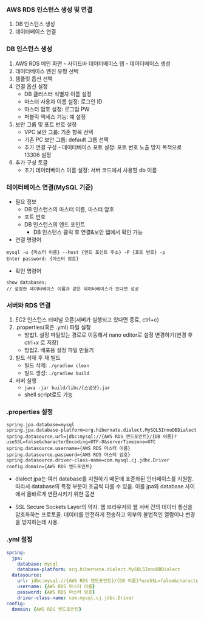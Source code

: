 ### AWS RDS 인스턴스 생성 및 연결
1. DB 인스턴스 생성
2. 데이터베이스 연결

### DB 인스턴스 생성
1. AWS RDS 메인 화면 - 사이드바 데이터베이스 탭 - 데이터베이스 생성
2. 데이터베이스 엔진 유형 선택
3. 템플릿 옵션 선택
4. 연결 옵션 설정
   - DB 클러스터 식별자 이름 설정
   - 마스터 사용자 이름 설정: 로그인 ID
   - 마스터 암호 설정: 로그임 PW
   - 퍼블릭 액세스 기능: 예 설정
5. 보안 그룹 및 포트 번호 설정
   - VPC 보안 그룹: 기존 항목 선택
   - 기존 PC 보안 그룹: default 그룹 선택
   - 추가 연결 구성 - 데이터베이스 포트 설정: 포트 번호 노출 방지 목적으로 13306 설정
6. 추가 구성 토글
   - 초기 데이터베이스 이름 설정: 서버 코드에서 사용할 db 이름

### 데이터베이스 연결(MySQL 기준)
- 필요 정보
  - DB 인스턴스의 마스터 이름, 마스터 암호
  - 포트 번호
  - DB 인스턴스의 엔드 포인트
    - DB 인스턴스 클릭 후 연결&보안 탭에서 확인 가능
- 연결 명령어
```
mysql -u {마스터 이름} --host {엔드 포인트 주소} -P {포트 번호} -p
Enter password: {마스터 암호}
```
- 확인 명령어
```
show databases;
// 설정한 데이터베이스 이름과 같은 데이터베이스가 있다면 성공
```

### 서버와 RDS 연결
1. EC2 인스턴스 터미널 오픈(서버가 실행되고 있다면 종료, ctrl+c)
2. .properties(혹은 .yml) 파일 설정
   - 방법1. 설정 파일있는 경로로 이동해서 nano editor로 설정 변경하기(변경 후 ctrl+x 로 저장)
   - 방법2. 배포용 설정 파일 만들기
3. 빌드 삭제 후 재 빌드
   - 빌드 삭제: `./gradlew clean` 
   - 빌드 생성: `./gradlew build`
4. 서버 실행
   - `java -jar build/libs/{스냅샷}.jar`
   - shell script로도 가능

### .properties 설정
```properties
spring.jpa.database=mysql
spring.jpa.database-platform=org.hibernate.dialect.MySQL5InnoDBDialect
spring.datasource.url=jdbc:mysql://{AWS RDS 엔드포인트}/{DB 이름}?useSSL=false&characterEncoding=UTF-8&serverTimezone=UTC
spring.datasource.username={AWS RDS 마스터 이름}
spring.datasource.password={AWS RDS 마스터 암호}
spring.datasource.driver-class-name=com.mysql.cj.jdbc.Driver
config.domain={AWS RDS 엔드포인트}
```
- dialect
    jpa는 여러 database를 지원하기 때문에 표준화된 인터페이스를 지원함.
    따라서 database의 특정 부분이 조금씩 다를 수 있음.
    이를 jpa와 database 사이에서 올바르게 변환시키기 위한 옵션

- SSL
    Secure Sockets Layer의 약자.
    웹 브라우저와 웹 서버 간의 데이터 통신을 암호화하는 프로토콜.
    데이터를 안전하게 전송하고 외부의 불법적인 열람이나 변경을 방지하는데 사용.
    
### .yml 설정
```yml
spring:
  jpa:
    database: mysql
    database-platform: org.hibernate.dialect.MySQL5InnoDBDialect
  datasource:
    url: jdbc:mysql://{AWS RDS 엔드포인트}/{DB 이름}?useSSL=false&characterEncoding=UTF-8&serverTimezone=UTC
    username: {AWS RDS 마스터 이름}
    password: {AWS RDS 마스터 암호}
    driver-class-name: com.mysql.cj.jdbc.Driver
config:
  domain: {AWS RDS 엔드포인트}
```